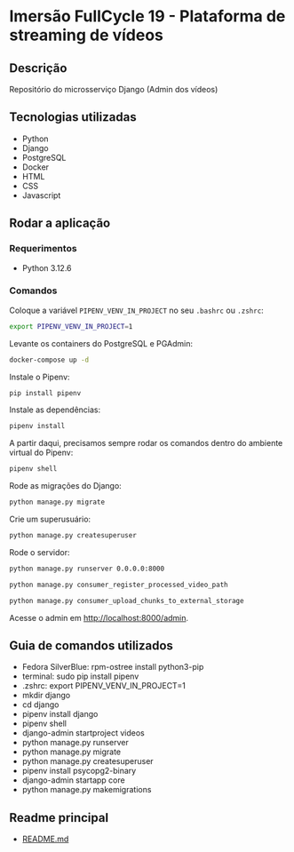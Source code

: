 # Imersão FullCycle 19 - Plataforma de streaming de vídeos

## Descrição

Repositório do microsserviço Django (Admin dos vídeos)

## Tecnologias utilizadas

- Python
- Django
- PostgreSQL
- Docker
- HTML
- CSS
- Javascript

## Rodar a aplicação

### Requerimentos

- Python 3.12.6

### Comandos

Coloque a variável `PIPENV_VENV_IN_PROJECT` no seu `.bashrc` ou `.zshrc`:

```bash
export PIPENV_VENV_IN_PROJECT=1
```

Levante os containers do PostgreSQL e PGAdmin:

```bash
docker-compose up -d
```

Instale o Pipenv:

```bash
pip install pipenv
```

Instale as dependências:

```bash
pipenv install
```

A partir daqui, precisamos sempre rodar os comandos dentro do ambiente virtual do Pipenv:

```bash
pipenv shell
```

Rode as migrações do Django:

```bash
python manage.py migrate
```

Crie um superusuário:

```bash
python manage.py createsuperuser
```

Rode o servidor:

```bash
python manage.py runserver 0.0.0.0:8000
```

```bash
python manage.py consumer_register_processed_video_path
```

```bash
python manage.py consumer_upload_chunks_to_external_storage
```

Acesse o admin em [http://localhost:8000/admin]().

## Guia de comandos utilizados

- Fedora SilverBlue: rpm-ostree install python3-pip
- terminal: sudo pip install pipenv
- .zshrc: export PIPENV_VENV_IN_PROJECT=1
- mkdir django
- cd django
- pipenv install django
- pipenv shell
- django-admin startproject videos
- python manage.py runserver
- python manage.py migrate
- python manage.py createsuperuser
- pipenv install psycopg2-binary
- django-admin startapp core
- python manage.py makemigrations

## Readme principal

- [README.md](../README.md)
